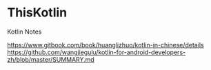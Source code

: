 # ThisKotlin
Kotlin Notes

https://www.gitbook.com/book/huanglizhuo/kotlin-in-chinese/details
https://github.com/wangjiegulu/kotlin-for-android-developers-zh/blob/master/SUMMARY.md
